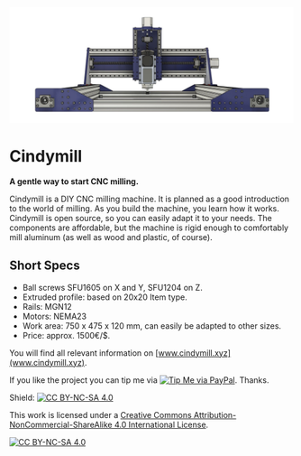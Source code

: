 ![Cindymill](cindymill_front_1.jpg)

# Cindymill
**A gentle way to start CNC milling.**

Cindymill is a DIY CNC milling machine. It is planned as a good introduction to the world of milling. As you build the machine, you learn how it works. Cindymill is open source, so you can easily adapt it to your needs. The components are affordable, but the machine is rigid enough to comfortably mill aluminum (as well as wood and plastic, of course). 

## Short Specs
- Ball screws SFU1605 on X and Y,  SFU1204 on Z.
- Extruded profile: based on 20x20 Item type.
- Rails: MGN12
- Motors: NEMA23
- Work area: 750 x 475 x 120 mm, can easily be adapted to other sizes.
- Price: approx. 1500€/$.

You will find all relevant information on [www.cindymill.xyz](www.cindymill.xyz).

If you like the project you can tip me via [![Tip Me via PayPal](https://img.shields.io/badge/PayPal-tip%20me-green.svg?logo=paypal)](https://www.paypal.me/NikoPlath). Thanks. 

Shield: [![CC BY-NC-SA 4.0][cc-by-nc-sa-shield]][cc-by-nc-sa]

This work is licensed under a
[Creative Commons Attribution-NonCommercial-ShareAlike 4.0 International License][cc-by-nc-sa].

[![CC BY-NC-SA 4.0][cc-by-nc-sa-image]][cc-by-nc-sa]

[cc-by-nc-sa]: http://creativecommons.org/licenses/by-nc-sa/4.0/
[cc-by-nc-sa-image]: https://licensebuttons.net/l/by-nc-sa/4.0/88x31.png
[cc-by-nc-sa-shield]: https://img.shields.io/badge/License-CC%20BY--NC--SA%204.0-lightgrey.svg

